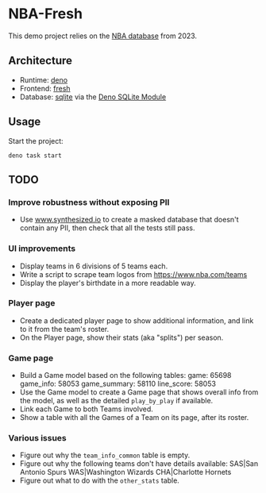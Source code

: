 # NBA-Fresh

This demo project relies on the [NBA database](https://www.kaggle.com/datasets/wyattowalsh/basketball/data) from 2023.

## Architecture

* Runtime: [deno](https://docs.deno.com/runtime/)
* Frontend: [fresh](https://fresh.deno.dev/docs/getting-started)
* Database: [sqlite](https://sqlite.org/) via the [Deno SQLite Module](https://deno.land/x/sqlite@v3.9.1)

## Usage

Start the project:

```
deno task start
```

## TODO

### Improve robustness without exposing PII

* Use www.synthesized.io to create a masked database that doesn't contain any PII, then check that all the tests still pass.

### UI improvements

* Display teams in 6 divisions of 5 teams each.
* Write a script to scrape team logos from https://www.nba.com/teams
* Display the player's birthdate in a more readable way.

### Player page

* Create a dedicated player page to show additional information, and link to it from the team's roster.
* On the Player page, show their stats (aka "splits") per season.

### Game page
* Build a Game model based on the following tables:
    game: 65698
    game_info: 58053
    game_summary: 58110
    line_score: 58053
* Use the Game model to create a Game page that shows overall info from the model, as well as the detailed `play_by_play` if available.
* Link each Game to both Teams involved.
* Show a table with all the Games of a Team on its page, after its roster.

### Various issues
* Figure out why the `team_info_common` table is empty.
* Figure out why the following teams don't have details available:
    SAS|San Antonio Spurs
    WAS|Washington Wizards
    CHA|Charlotte Hornets
* Figure out what to do with the `other_stats` table.